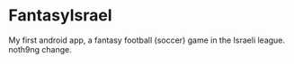 FantasyIsrael
=============

My first android app, a fantasy football (soccer) game in the Israeli league. noth9ng change.
